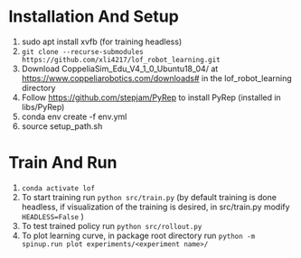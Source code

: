 # Installation And Setup
1. sudo apt install xvfb (for training headless)
2. `git clone --recurse-submodules https://github.com/xli4217/lof_robot_learning.git`
3. Download CoppeliaSim_Edu_V4_1_0_Ubuntu18_04/ at https://www.coppeliarobotics.com/downloads# in the lof_robot_learning directory
4. Follow https://github.com/stepjam/PyRep to install PyRep (installed in libs/PyRep)
5. conda env create -f env.yml
6. source setup_path.sh

# Train And Run
1. `conda activate lof`
2. To start training run `python src/train.py` (by default training is done headless, if visualization of the training is desired, in src/train.py modify `HEADLESS=False` )
3. To test trained policy run `python src/rollout.py`
4. To plot learning curve, in package root directory run `python -m spinup.run plot experiments/<experiment name>/
`
